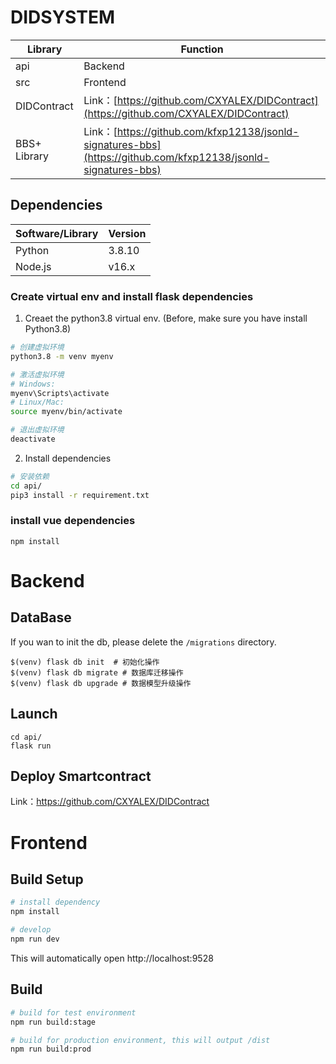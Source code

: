 # DIDSYSTEM 

| Library | Function |
|-----------------|-------|
| api           | Backend |
| src            | Frontend      |
| DIDContract          |   Link：[https://github.com/CXYALEX/DIDContract](https://github.com/CXYALEX/DIDContract)  |
| BBS+ Library   |   Link：[https://github.com/kfxp12138/jsonld-signatures-bbs](https://github.com/kfxp12138/jsonld-signatures-bbs) |
## Dependencies

| Software/Library | Version              | 
|-----------------|----------------------|
| Python          | 3.8.10                 | 
| Node.js         | v16.x            |    


### Create virtual env and install flask dependencies
1. Creaet the python3.8 virtual env. (Before, make sure you have install Python3.8)
```bash
# 创建虚拟环境
python3.8 -m venv myenv

# 激活虚拟环境
# Windows:
myenv\Scripts\activate
# Linux/Mac:
source myenv/bin/activate

# 退出虚拟环境
deactivate
```
2. Install dependencies
```bash
# 安装依赖
cd api/
pip3 install -r requirement.txt
```
### install vue dependencies
```
npm install 
```

# Backend
## DataBase
If you wan to init the db, please delete the `/migrations` directory.
```
$(venv) flask db init  # 初始化操作
$(venv) flask db migrate # 数据库迁移操作
$(venv) flask db upgrade # 数据模型升级操作
```
## Launch
```
cd api/
flask run
```
## Deploy Smartcontract
Link：https://github.com/CXYALEX/DIDContract



# Frontend

## Build Setup

```bash
# install dependency
npm install

# develop   
npm run dev
```

This will automatically open http://localhost:9528

## Build

```bash
# build for test environment
npm run build:stage

# build for production environment, this will output /dist
npm run build:prod
```
